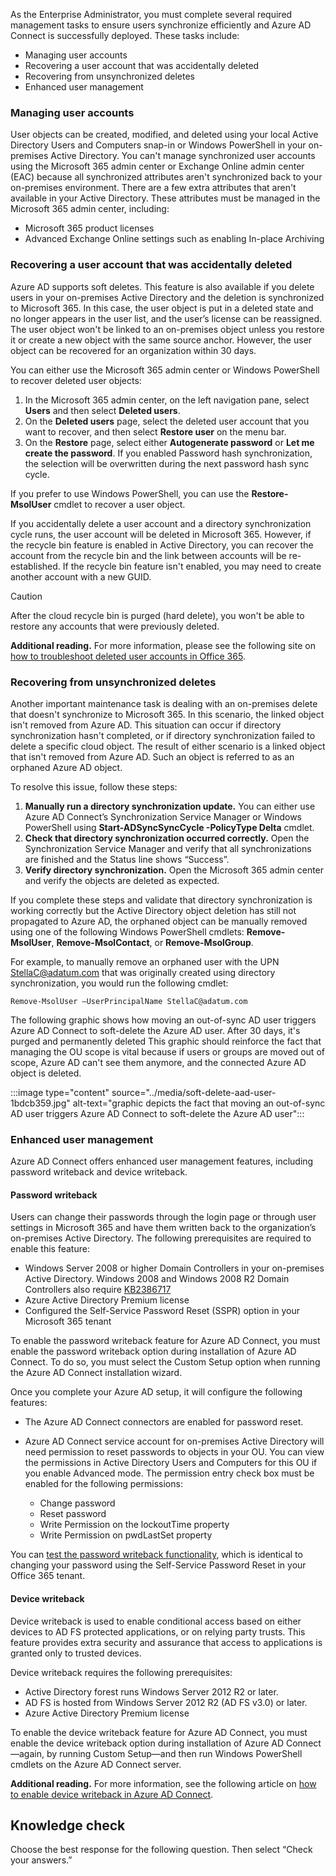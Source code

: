 As the Enterprise Administrator, you must complete several required management tasks to ensure users synchronize efficiently and Azure AD Connect is successfully deployed. These tasks include:

 *  Managing user accounts
 *  Recovering a user account that was accidentally deleted
 *  Recovering from unsynchronized deletes
 *  Enhanced user management

### Managing user accounts

User objects can be created, modified, and deleted using your local Active Directory Users and Computers snap-in or Windows PowerShell in your on-premises Active Directory. You can't manage synchronized user accounts using the Microsoft 365 admin center or Exchange Online admin center (EAC) because all synchronized attributes aren't synchronized back to your on-premises environment. There are a few extra attributes that aren't available in your Active Directory. These attributes must be managed in the Microsoft 365 admin center, including:

 *  Microsoft 365 product licenses
 *  Advanced Exchange Online settings such as enabling In-place Archiving

### Recovering a user account that was accidentally deleted

Azure AD supports soft deletes. This feature is also available if you delete users in your on-premises Active Directory and the deletion is synchronized to Microsoft 365. In this case, the user object is put in a deleted state and no longer appears in the user list, and the user’s license can be reassigned. The user object won't be linked to an on-premises object unless you restore it or create a new object with the same source anchor. However, the user object can be recovered for an organization within 30 days.

You can either use the Microsoft 365 admin center or Windows PowerShell to recover deleted user objects:

1.  In the Microsoft 365 admin center, on the left navigation pane, select **Users** and then select **Deleted users**.
2.  On the **Deleted users** page, select the deleted user account that you want to recover, and then select **Restore user** on the menu bar.
3.  On the **Restore** page, select either **Autogenerate password** or **Let me create the password**. If you enabled Password hash synchronization, the selection will be overwritten during the next password hash sync cycle.

If you prefer to use Windows PowerShell, you can use the **Restore-MsolUser** cmdlet to recover a user object.

If you accidentally delete a user account and a directory synchronization cycle runs, the user account will be deleted in Microsoft 365. However, if the recycle bin feature is enabled in Active Directory, you can recover the account from the recycle bin and the link between accounts will be re-established. If the recycle bin feature isn't enabled, you may need to create another account with a new GUID.

> [!CAUTION]
> After the cloud recycle bin is purged (hard delete), you won't be able to restore any accounts that were previously deleted.

**Additional reading.** For more information, please see the following site on [how to troubleshoot deleted user accounts in Office 365](https://aka.ms/cmof9n?azure-portal=true).

### Recovering from unsynchronized deletes

Another important maintenance task is dealing with an on-premises delete that doesn't synchronize to Microsoft 365. In this scenario, the linked object isn't removed from Azure AD. This situation can occur if directory synchronization hasn't completed, or if directory synchronization failed to delete a specific cloud object. The result of either scenario is a linked object that isn't removed from Azure AD. Such an object is referred to as an orphaned Azure AD object.

To resolve this issue, follow these steps:

1.  **Manually run a directory synchronization update.** You can either use Azure AD Connect’s Synchronization Service Manager or Windows PowerShell using **Start-ADSyncSyncCycle -PolicyType Delta** cmdlet.
2.  **Check that directory synchronization occurred correctly.** Open the Synchronization Service Manager and verify that all synchronizations are finished and the Status line shows “Success”.
3.  **Verify directory synchronization.** Open the Microsoft 365 admin center and verify the objects are deleted as expected.

If you complete these steps and validate that directory synchronization is working correctly but the Active Directory object deletion has still not propagated to Azure AD, the orphaned object can be manually removed using one of the following Windows PowerShell cmdlets: **Remove-MsolUser**, **Remove-MsolContact**, or **Remove-MsolGroup**.

For example, to manually remove an orphaned user with the UPN StellaC@adatum.com that was originally created using directory synchronization, you would run the following cmdlet:

```
Remove-MsolUser –UserPrincipalName StellaC@adatum.com
```

The following graphic shows how moving an out-of-sync AD user triggers Azure AD Connect to soft-delete the Azure AD user. After 30 days, it's purged and permanently deleted This graphic should reinforce the fact that managing the OU scope is vital because if users or groups are moved out of scope, Azure AD can't see them anymore, and the connected Azure AD object is deleted.

:::image type="content" source="../media/soft-delete-aad-user-1bdcb359.jpg" alt-text="graphic depicts the fact that moving an out-of-sync AD user triggers Azure AD Connect to soft-delete the Azure AD user":::


### Enhanced user management

Azure AD Connect offers enhanced user management features, including password writeback and device writeback.

#### Password writeback

Users can change their passwords through the login page or through user settings in Microsoft 365 and have them written back to the organization’s on-premises Active Directory. The following prerequisites are required to enable this feature:

 *  Windows Server 2008 or higher Domain Controllers in your on-premises Active Directory. Windows 2008 and Windows 2008 R2 Domain Controllers also require [KB2386717](https://support.microsoft.com/kb/2386717?azure-portal=true)
 *  Azure Active Directory Premium license
 *  Configured the Self-Service Password Reset (SSPR) option in your Microsoft 365 tenant

To enable the password writeback feature for Azure AD Connect, you must enable the password writeback option during installation of Azure AD Connect. To do so, you must select the Custom Setup option when running the Azure AD Connect installation wizard.

Once you complete your Azure AD setup, it will configure the following features:

 *  The Azure AD Connect connectors are enabled for password reset.
 *  Azure AD Connect service account for on-premises Active Directory will need permission to reset passwords to objects in your OU. You can view the permissions in Active Directory Users and Computers for this OU if you enable Advanced mode. The permission entry check box must be enabled for the following permissions:
    
     *  Change password
     *  Reset password
     *  Write Permission on the lockoutTime property
     *  Write Permission on pwdLastSet property

You can [test the password writeback functionality](https://passwordreset.microsoftonline.com/?azure-portal=true), which is identical to changing your password using the Self-Service Password Reset in your Office 365 tenant.

#### Device writeback

Device writeback is used to enable conditional access based on either devices to AD FS protected applications, or on relying party trusts. This feature provides extra security and assurance that access to applications is granted only to trusted devices.

Device writeback requires the following prerequisites:

 *  Active Directory forest runs Windows Server 2012 R2 or later.
 *  AD FS is hosted from Windows Server 2012 R2 (AD FS v3.0) or later.
 *  Azure Active Directory Premium license

To enable the device writeback feature for Azure AD Connect, you must enable the device writeback option during installation of Azure AD Connect—again, by running Custom Setup—and then run Windows PowerShell cmdlets on the Azure AD Connect server.

**Additional reading.** For more information, see the following article on [how to enable device writeback in Azure AD Connect](https://docs.microsoft.com/azure/active-directory/connect/active-directory-aadconnect-feature-device-writeback?azure-portal=true).

## Knowledge check

Choose the best response for the following question. Then select “Check your answers.”